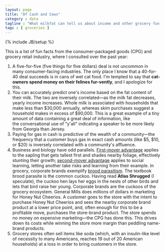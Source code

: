 ```yaml
---
layout: page
title: "Of Cash and Cows"
category : data
tagline : "What milkfat can tell us about income and other grocery fun facts"
tags : [ groceries ]
---
```

{% include JB/setup %}

This is a list of fun facts from the consumer-packaged goods (CPG) and grocery retail industry, where I consulted over the past year:
1. A five-for-five (five things for five dollars) deal is not uncommon in many consumer-facing industries. The only place I know that a 40-for-40 deal succeeds is in cans of wet cat food.
I'm tempted to say that **cat-owners spend money on their felines fur-vently**, and I apologize for this.
2. You can accurately predict one's income based on the fat content of their milk. The two are inversely 
correlated&#8212;as the milk fat decreases, yearly income increases. Whole milk is associated
with households that make less than $30,000 annually, whereas skim purchases suggest a household makes in excess of $90,000. 
This is a great example of a tiny amount of data containing a great deal of information, like                                                                                                             
the conversational use of "y'all" indicating a speaker to be more likely from Georgia than Jersey. 
3. Paying for gas in cash is predictive of the wealth of a community&#8212;the frequency that a customer 
buys gas in exact cash amounts (like $5, $10, or $20) is inversely correlated with a community's affluence.
4. Business and biology have odd parallels. [First-mover advantage](http://en.wikipedia.org/wiki/First-mover_advantage) applies to the sapling that gets tallest first and shades nearby foliage,
effectively stunting their growth; [second-mover advantage](http://en.wikipedia.org/wiki/Second-mover_advantage#Second-mover_advantage) applies to social learning, letting another take risks
and learning from their example. In grocery, corporate brands exemplify [brood parasitism](http://en.wikipedia.org/wiki/Brood_parasite). The textbook brood parasite is the common cuckoo.
Having read **Atlas Shrugged** (I speculate), the cuckoo hen lays her eggs in the nests of other birds and lets that bird raise her young. Corporate brands are the cuckoos of the grocery ecosystem. 
General Mills does millions of dollars in marketing for Honey Nut Cheerios. A customer goes to the store 
with the intent to purchase Honey Nut Cheerios and sees the nearby corporate brand product at a lower price point, and, often
enough for this to be a profitable move, purchases the store-brand product. The store spends no money on expensive 
marketing&#8212;the CPG has done this. This drives down its costs while winning the store more margin
than peddling name-brand products.
5. Grocery stores often sell items like soda (which, with an insulin-like level of necessity to many Americans, 
reaches 19 out of 20 American households) at a loss in order to bring customers in the store.
